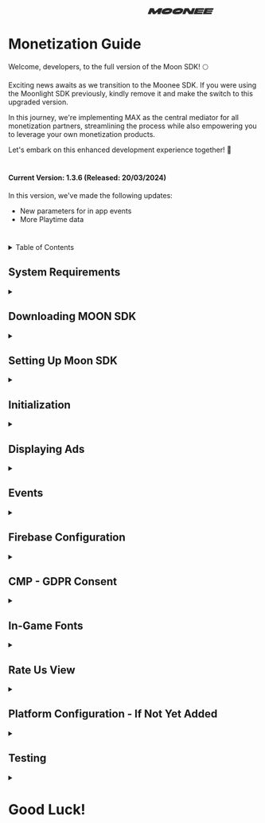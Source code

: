&nbsp;&nbsp;&nbsp;&nbsp;&nbsp;&nbsp;&nbsp;&nbsp;&nbsp;&nbsp;&nbsp;&nbsp;&nbsp;&nbsp;&nbsp;&nbsp;&nbsp;&nbsp;&nbsp;&nbsp;&nbsp;&nbsp;&nbsp;&nbsp;&nbsp;&nbsp;&nbsp;&nbsp;&nbsp;&nbsp;&nbsp;&nbsp;&nbsp;&nbsp;&nbsp;&nbsp;&nbsp;&nbsp;&nbsp;&nbsp;&nbsp;&nbsp;&nbsp;&nbsp;&nbsp;&nbsp;&nbsp;&nbsp;&nbsp;&nbsp;&nbsp;&nbsp;&nbsp;&nbsp;&nbsp;&nbsp;&nbsp;&nbsp;&nbsp;&nbsp;&nbsp;&nbsp;&nbsp;&nbsp;&nbsp;&nbsp;&nbsp;&nbsp;&nbsp;&nbsp;&nbsp;&nbsp;&nbsp;&nbsp;&nbsp;&nbsp;&nbsp;&nbsp;&nbsp;&nbsp;&nbsp;&nbsp;&nbsp;&nbsp;&nbsp;&nbsp;&nbsp;&nbsp;&nbsp;&nbsp;&nbsp;&nbsp;&nbsp;&nbsp;&nbsp;&nbsp;&nbsp;&nbsp;&nbsp;&nbsp;&nbsp;&nbsp;&nbsp;&nbsp;&nbsp;&nbsp;&nbsp;&nbsp;&nbsp;&nbsp;&nbsp;&nbsp;&nbsp;&nbsp;&nbsp;&nbsp;&nbsp;&nbsp;&nbsp;&nbsp;&nbsp;&nbsp;&nbsp;&nbsp;&nbsp;&nbsp;&nbsp;&nbsp;&nbsp;&nbsp;&nbsp;&nbsp;&nbsp;&nbsp;&nbsp;&nbsp;&nbsp;&nbsp;&nbsp;&nbsp;&nbsp;&nbsp;&nbsp;&nbsp;&nbsp;&nbsp;&nbsp;&nbsp;&nbsp;&nbsp;&nbsp;&nbsp;&nbsp;&nbsp;&nbsp;&nbsp;&nbsp;&nbsp;&nbsp;&nbsp;&nbsp;&nbsp;&nbsp;&nbsp;&nbsp;&nbsp;&nbsp;&nbsp;&nbsp;&nbsp;&nbsp;&nbsp;&nbsp;&nbsp;&nbsp;&nbsp;&nbsp;&nbsp;&nbsp;&nbsp;&nbsp;&nbsp;&nbsp;&nbsp;&nbsp;&nbsp;&nbsp;&nbsp;&nbsp;&nbsp;&nbsp;&nbsp;&nbsp;&nbsp;&nbsp;&nbsp;&nbsp;&nbsp;&nbsp;![LOGO](images/logo.png) 


# Monetization Guide
Welcome, developers, to the full version of the Moon SDK! 🌕

Exciting news awaits as we transition to the Moonee SDK. If you were using the Moonlight SDK previously, kindly remove it and make the switch to this upgraded version.

In this journey, we're implementing MAX as the central mediator for all monetization partners, streamlining the process while also empowering you to leverage your own monetization products.

Let's embark on this enhanced development experience together! 🚀



#
#### Current Version: 1.3.6 (Released: 20/03/2024)

In this version, we've made the following updates:

- New parameters for in app events
- More Playtime data

#
<details>
  <summary>Table of Contents</summary>
  
  1. [System Requirements](#system-requirements)
  2. [Downloading MOON SDK](#downloading-moon-sdk)
  3. [Setting Up Moon SDK](#setting-up-moon-sdk)
  4. [Initialization](#initialization)
  5. [Displaying Ads](#displaying-ads)  
      A. [Rewarded Video Ads](#rewarded-video-ads-api)  
      B. [Interstitial Ads](#interstitial-ads-api)  
      C. [Banner Ads](#banner-ads-api)
  6. [Events](#events)  
      A. [Analytic Events](#analytic-events)  
      B. [Adjust UA Events](adjust-ua-events)  
      C. [In-app purchase (IAP) Events](#in-app-purchase-iap-events)  
      D. [Progression events](#progression-events)  
  7.  [Firebase Configuration](#firebase-configuration)
  8.  [CMP - GDPR Consent](#cmp---gdpr-consent)
  9. [In-Game Fonts](#in-game-fonts)
  10. [Rate Us View](#rate-us-view)
  11. [Platform Configuration - If Not Yet Added](#platform-configuration---if-not-yet-added)  
    A. [Facebook](#facebook)  
    B. [Game Analytics](#game-analytics)
  12. [Testing](#testing)

</details>

## System Requirements
<details>
  <summary></summary>
  
  - Unity Editor 2021.2 or higher (2021 LTS version)
  - Android:
    - Minimum SDK: Lollipop 5.0 (API 22)
    - Scripting backend: IL2CPP
  - iOS:
    - Target minimum iOS Version: 13.0
    - Scripting backend: IL2CPP
  - Stores:
    - In order for us to have the optimal monetization, we will need you to add our web link in the stores:[https://moonee.io](#https://moonee.io)
    - On Google play it’s under Store Settings -> Website
    - On App Store it’s under Marketing URL in an App Version

      
</details>


## Downloading MOON SDK
<details>
  <summary></summary>

  The current version of the MOON SDK is version 1.3.5    (Slack bot is sending the link) 
  
</details>
  

## Setting Up Moon SDK
<details>
  <summary></summary>

  1. Import MoonSDK.unitypackage into your unity project.
  
  2. Please note, that our SDK uses some iAP features, so iAP package should be installed from the package manager
  
  3. The MoonSDKScene must be the first in the list in the build settings, after initialization it will load the next scene in the list (with index 1).

     ![MoonSDKScene](images/MoonSDKScene.png)
     
  4. Open MoonSDK settings and fill in all app keys for analytics and advertising services which you want to use and press Check and Sync Settings button
    
     ![SyncSettings](images/SyncSettings.png)
</details>
 
## Initialization
<details>
  <summary></summary>
Moon SDK is initialized automatically from the Moon SDK scene.
</details>

## Displaying Ads
<details>
  <summary></summary>

MoonSDK does support the following ad formats:

A. [Rewarded Video Ads](#rewarded-video-ads-api)  
B. [Interstitial Ads](#interstitial-ads-api)  
C. [Banner Ads](#banner-ads-api)

To use the advertisement manager add the following namespace: 
      using `Moonee.MoonSDK.Internal.Advertisement;`


  ### Rewarded video ads API:
<details>
  <summary>Expand</summary>
  
       void AdvertisementManager.ShowRewardedAd
       (
         [Action OnStartAdEvent = null],
         [Action OnFinishAdEvent = null],
         [Action OnFailAdEvent = null],
         [Action OnFinishRewardedVideowWithSuccessEvent = null]
       )
       
       AdvertisementManager.ShowRewardedAd(
        () => 
        {
            //Ad start logic
        },
        () =>
        {
            //Add finish logic
        },
        () =>
        {
            //Ad fail logic
        },
        () =>
        {
            //Add Reward logic
        }, 
        "rewardedVideoName");
      
      Bool AdvertisementManager.IsRewardedAdReady()
      AdvertisementManager.IsRewardedAdReady();
</details>

  ### Interstitial ads API:
<details>
  <summary>Expand</summary>

      float AdvertisementManager.InterstitialTimer {get; private set;}
      double timeLeftForNextAd = AdvertisementManager.InterstitialTimer;

      void AdvertisementManager.ShowInterstitial
       (
         [Action OnStartAdEvent = null],
         [Action OnFinishAdEvent = null],
         [Action OnFailAdEvent = null]
       )
       
       AdvertisementManager.ShowInterstitial(
        () =>
        {
            //Ad start logic
        },
        () =>
        {
            //Add finish logic
        },
        () =>
        {
            //Ad fail logic
        });

        Bool AdvertisementManager.IsInterstitialdAdReady()
        AdvertisementManager.IsInterstitialdAdReady();
</details>

  ### Banner Ads API:
<details>
  <summary>Expand</summary>

      void AdvertisementManager.ShowBanner()
      AdvertisementManager.ShowBanner();

      AdvertisementManager.HideBanner();
      void AdvertisementManager.HideBanner();
      
</details>

</details>

## Events
<details>
  <summary></summary>
  
A. [Analytic Events](#analytic-events)  
B. [Adjust UA Events](adjust-ua-events)  
C. [In-app purchase (IAP) Events](#in-app-purchase-iap-events)  
D. [Progression events](#progression-events)  
  
### Analytic Events
<details>
  <summary></summary>
With Moon SDK you can send custom events to various analytics services
  
       Void  MoonSDK.TrackCustomEvent("Event name", [Dictionary <string, object> eventProperties = null],
      [string type = null],
      [List < MoonSDK.AnalyticsProvider> analyticsProviders = null])
      
Call this method to track any custom event you want.  
eventName = the name of the event to track.  
Exsample:  
      
      MoonSDK.TrackCustomEvent("Event name", MoonSDK.AnalyticsProvider.Firebase);
  
</details>


### Adjust UA Events
<details>
  <summary></summary>
  
     void MoonSDK.sendUAEvent(UAEventType.eventType);
     MoonSDK.SendUAEvent(MoonSDK.UAEventType.Type1);
     
</details>

### In-app purchase (IAP) Events:
<details>
  <summary></summary>
  
To accurately monitor in-app purchase (IAP) revenue through Adjust, ensure you've configured the Adjust app token and the IAP revenue event token within the Moon SDK settings.
Go to receipt Validation Obfuscator , paste the google public key of your app and press “Obfuscate Google Play License Key”.
Please ensure that the event is triggered from every available location where the product can be purchased. If users have the option to buy from both the in-game store and a popup, make sure the event is sent in both scenarios

After each successful purchase you need to send event to adjust:

      public static async Task MoonSDK.TrackAdjustRevenueEventAsync(PurchaseEventArgs e, iAPType iAPType)
      await  MoonSDK.TrackAdjustRevenueEventAsync(product, iAPType.product);

Example:

      System.Threading.Tasks.Task task = MoonSDK.TrackAdjustRevenueEventAsync(args, subsription);

</details>

### Progression Events
<details>
  <summary></summary>
  
**Levels progression events using Adjust:**  
We utilize two key events related to game level progression: LevelDataStartEvent and LevelDataCompleteEvent.

`LevelDataStartEvent` is sent at the begginig of the level.

     MoonSDK.SendLevelDataStartEvent((GameModel.levelIndex + 1).ToString());

`LevelDataCompleteEvent`  is sent at the end of the level:
1. `LevelStatus` - Indicates the current status of the level, which could be "start" when the level begins, "fail" if the player fails to complete it, or "complete" if the player finishes it without winning.
2. `LevelResult` - Represents the outcome of the level, which could be "win" if the player successfully completes it or "fail" if the player fails to complete it.
3. `isContinueLevel` - A boolean argument that indicates whether the player is continuing the level from where they left off (true) or starting it from the beginning (false). This is particularly useful for long idle levels or when there's a revive   
     option. If the game doesn't have these features, it should be set to false by default.
4. Data related to time spent in the game's store

Use it as described below:

     MoonSDK.SendLevelDataCompleteEvent(LevelStatus.complete, (GameModel.levelIndex + 1).ToString(), LevelResult.win, isContinueLevel);

For the in game store data, use the following (the rest is aoutomatic):

      MoonSDK.OpenInGameStore(); // Execute when user opens the store
      MoonSDK.CloseInGameStore(); // Execute when user closes the store

      
**Levels progression events using GameAnalytics:**  


      void MoonSDK.TrackLevelEvents(MoonSDK.LevelEvents eventType, int levelIndex);
      MoonSDK.TrackLevelEvents(MoonSDK.LevelEvents.Start, 1);


**Note**: In this part it is crutial to check:  
     - **A.** Token to Adjust for EACH event  
     - **B.**  No spaces before and after the token 
</details>
</details>

## Firebase Configuration
<details>
  <summary></summary>

**We utilize Firebase for two primary purposes:**

1. User Acquisition: To facilitate proper integration within Google platforms, event data needs to be stored in Firebase.
2. A/B Testing via Remote Config: This powerful tool enables remote modification of parameters.

**Workflow:**

1. A designated team member, typically the Product Manager, will initiate a Firebase project for your game (do not create one yourself, as it may lead to improper UA usage).
2. You will receive configuration files (google-services.json for Android and GoogleService-Info.plist for iOS).
3. Integrate these files into your Unity project following the instructions provided below.


  
![UnityFirebase](images/AddingFirebaseToUnity.png)
![AssetesStreaming](images/AssetesStreamings.png)

**Firebase Remote Config** 

Moon SDK by default uses some default remote config values:

1. `int_grace_time`: Interstitials Grace Time - time (in seconds) from app first use until first INT.
2. `Int_grace_level: Interstitials Grace Level-  after which level first INT will be shown.
3. `cooldown_between_INTs`: Cooldown Between Interstitials -  timer (in seconds) for spaces between INTs.
4. `cooldown_after_RVs`: Cooldown After Rewarded Videos- time (in seconds) for INT AFTER watching a Rewarded video.( Replace cooldown_between_int ).
5. `Show_int_if_fail`: Show Interstitial If Fail 	
`True`: player gets ads after each level, regardless of success status,
`False`:  player gets ads after success levels only.
6. `INT_in_stage`: Interstitials In Stage,
`True`: player gets ads during stages
`False`: player gets ads after stages only

**Default values:**
`int_grace_time`: 30 sec
`Int_grace_level`: 1 level
`cooldown_between_INTs`: 20 sec
`cooldown_after_RVs`: 20 sec
`Show_int_if_fail`: False
`INT_in_stage`: False

Note that `int_grace_time`, `cooldown_between_INTs`, `cooldown_after_RVs` are managed automatically by Moon SDK and you don’t need to do anything with that, but the rest values you need to check before showing ads.


       if(currentLevel > RemoteConfigValues.int_grace_level)
        {
            AdvertisementManager.ShowInterstitial();
        }



      if(RemoteConfigValues.Show_int_if_fail == true)
        {
            AdvertisementManager.ShowInterstitial();
        }


      if(RemoteConfigValues.INT_in_stage == true)
        {
            AdvertisementManager.ShowInterstitial();
        }

</details>

## CMP - GDPR Consent
<details>
  <summary></summary>
We utilize a CMP (Consent Management Platform) solution to obtain consent from users.   
Effective CMP implementations can potentially boost the value of users engaging with the game, potentially adding up to 50% of the ad's worth.
  
To use CMP in your project you need to fill in the Adjust Consent Token:  
![consentToken](images/consentToken.png)    

Consent precedes any other aspect of the SDK and the tutorial. We are dedicated to compliance with the highest regulatory standards in Europe, as outlined by the GDPR enforced by the IAB. Therefore, we are unable to implement the best practice of obtaining consent after the tutorial.
The CMP popup appears as follows: 
<details>
 <summary>Expand</summary>
  
![welcome](images/welcome.png) 

</details>
Below you will find a code example how to pop up the consent window from your game,you will need to mute sounds and stop any ad timers.   
Create a consent button in settings screen in your game.  
![consentSetting](images/consent_setting.png)    


      private void ConsentsButtonPressed()
    {
        CMP.OpenSettingsScreen();
        CMP.eventHandler += OnConsentsChangesEventListener; // Don't forget to unsubscribe, you can use OnDestroy method for example
        // AdvertisementManager.PauseInterstitialTimer();
        // AudioController.PauseMusic(true);
    }
    private void OnConsentsChangesEventListener(int id, TCData TCData, bool isSuccess)
    {
        //AdvertisementManager.ResumeInterstitialTimer();
        //AudioController.PauseMusic(false);
    }

Check if the user is in the GDPR country

    if(!CheckGDPRCountry.CheckCountryForGDPR())
        {
    //Disable cmp pop-up
        } 

        
</details>  

## In-Game Fonts
<details>
  <summary></summary>  
In terms of in-game fonts, they must be official fonts from Google Fonts or Liberation Sans from Unity. Follow these steps to ensure compliance with font licensing:

1. Use only fonts from the Google Fonts library or Liberation Sans from Unity.
2. After selecting the relevant font, ensure you have the license for the game code as a text file.
3. Rename the license file to the following format: `Fontname_license.txt`.
4. Place both the font file and its license file in the Fonts directory of your project.
5. The most common font licenses are OFL (Open Font License) and Apache License.
6. Copy everything in the StreamingAssets directory to add a new licensed font, which will be automatically added to the build.
7. Fonts from Google Fonts can be used for both Android and iOS games. You can find them at [Google Fonts](https://fonts.google.com/).
8. Unity typically has two built-in fonts:
   * Liberation Sans (free to use)
   * Arial (note: Arial is not free to use)
9. Refer to the following guides for embedding custom fonts in games:
   * Unity - Manual: [Font Assets](https://docs.unity3d.com/Manual/class-Font.html).

By adhering to these guidelines, you ensure that your game uses licensed fonts responsibly and legally.

</details>

## Rate Us View
<details>
  <summary></summary>
  
You can open rate us screen using code example below

     MoonSDK.OpenRateUsScreen();
     
</details>

 ## Platform Configuration - If Not Yet Added
 
 <details>
  <summary></summary>
   
A. [Facebook](#facebook)  
B. [Game Analytics](#game-analytics)

### Facebook
 <details>
  <summary></summary>
#### 1: Creating a game in the [Facebook UI](https://developers.facebook.com/apps)

#### 2: Create an app

The following manual by Meta explains how to create an app: [Manual](https://developers.facebook.com/docs/development/create-an-app/)

When you need to choose the type of the app, choose "Other" > "Gaming app".

#### 3: Go to Settings > Basic and fill the needed info

#### 4: Create a valid privacy policy and User data deletion

  A. Create Privacy policy on: [this link](https://app-privacy-policy-generator.firebaseapp.com/)  
  B. After creating, download it and open it on Google Docs.  
  C. Under "File" choose "Publish to the web" and it will create you a Privacy Policy link.  
  D. Insert the created link on Both privacy policy and User data deletion sections, and choose the needed Category and Sub-Category (Hyper Casual, Hybrid etc.).
![Basic](images/facebookBasic.png)
#### 5: Choose and add your platform

  A. Android: fill the package name (it’s the bundle), and on iOS fill App’s ID and Bundle ID.  
  B. Other sections or to confirm ownership are not mandatory so don’t worry about it!  
  C. Click “Save Changes”.
  ![Android](images/Android.png)

#### 6: Activate your app

Make sure to set the status on the first row to "Live".
![live app](images/liveAppMeta.png)

#### 7: Add Moonee’s Ad Account ID

For us to be able to test your game, we need to connect it to our Ad Account:  
  a. Go to Settings -> Advanced and fill the needed info:  
  b. Scroll down to the section “Advertising Accounts” and insert Moonee’s Ad Account ID:`267507499172466`.
![account](images/AccountID.png)
#### 8: Verify data

You can download + open the app and check on FB Developer main dashboard if you’re seeing data of last date installs.

#### 9: Share in the Slack channel your FB App ID.

  </details>  

### Game Analytics
 <details>
  <summary></summary>

1. Create a Game analytics account and asset using this [link](https://tool.gameanalytics.com/login?redirect=%252F).
2. If your game is level-based, make sure to have the events:
   - `Start`
   - `Complete`
   - `Fail`
3. Make sure to have the level events naming in the format:
   - `Level0001`
   - `Level0002`
   (Make sure to start from level 0001 and not from 0000)
4. Grant us Admin access to the app on Game Analytics: 
   - Settings -> Users -> Invite users -> for this user erez@moonee.io
  </details>

 </details>

## Testing
<details>
  <summary></summary>

Get check for the following:
  - We get the following events:
    - `levelDataStart`
    - `levelDataComplete` events from the app
    - We get `consent` event
</details>

# Good Luck! 


